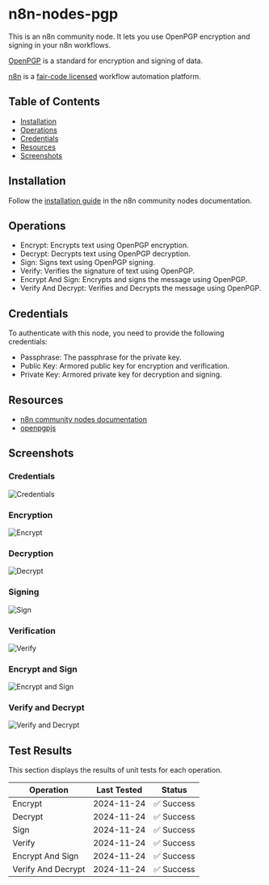 # n8n-nodes-pgp

This is an n8n community node. It lets you use OpenPGP encryption and signing in your n8n workflows.

[OpenPGP](https://www.openpgp.org/) is a standard for encryption and signing of data.

[n8n](https://n8n.io/) is a [fair-code licensed](https://docs.n8n.io/reference/license/) workflow automation platform.

## Table of Contents
* [Installation](#installation)
* [Operations](#operations)
* [Credentials](#credentials)
* [Resources](#resources)
* [Screenshots](#screenshots)


## Installation

Follow the [installation guide](https://docs.n8n.io/integrations/community-nodes/installation/) in the n8n community nodes documentation.

## Operations

- Encrypt: Encrypts text using OpenPGP encryption.
- Decrypt: Decrypts text using OpenPGP decryption.
- Sign: Signs text using OpenPGP signing.
- Verify: Verifies the signature of text using OpenPGP.
- Encrypt And Sign: Encrypts and signs the message using OpenPGP.
- Verify And Decrypt: Verifies and Decrypts the message using OpenPGP.

## Credentials

To authenticate with this node, you need to provide the following credentials:
- Passphrase: The passphrase for the private key.
- Public Key: Armored public key for encryption and verification.
- Private Key: Armored private key for decryption and signing.

## Resources

- [n8n community nodes documentation](https://docs.n8n.io/integrations/community-nodes/)
- [openpgpjs](https://openpgpjs.org/)

## Screenshots

### Credentials
![Credentials](./docs/images/credentials.png)

### Encryption
![Encrypt](./docs/images/encrypt.png)

### Decryption
![Decrypt](./docs/images/decrypt.png)

### Signing
![Sign](./docs/images/sign.png)

### Verification
![Verify](./docs/images/verify.png)

### Encrypt and Sign
![Encrypt and Sign](./docs/images/encrypt-and-sign.png)

### Verify and Decrypt
![Verify and Decrypt](./docs/images/verify-and-decrypt.png)

## Test Results

This section displays the results of unit tests for each operation.

| Operation            | Last Tested                                               | Status                                                     |
|----------------------|-----------------------------------------------------------|------------------------------------------------------------|
| Encrypt              | <span id="test-encrypt-date">2024-11-24</span>            | <span id="test-encrypt-result">✅ Success</span>            |
| Decrypt              | <span id="test-decrypt-date">2024-11-24</span>            | <span id="test-decrypt-result">✅ Success</span>             |
| Sign                 | <span id="test-sign-date">2024-11-24</span>               | <span id="test-sign-result">✅ Success</span>                |
| Verify               | <span id="test-verify-date">2024-11-24</span>             | <span id="test-verify-result">✅ Success</span>              |
| Encrypt And Sign     | <span id="test-encrypt-and-sign-date">2024-11-24</span>   | <span id="test-encrypt-and-sign-result">✅ Success</span>    |
| Verify And Decrypt   | <span id="test-verify-and-decrypt-date">2024-11-24</span> | <span id="test-verify-and-decrypt-result">✅ Success</span> |
